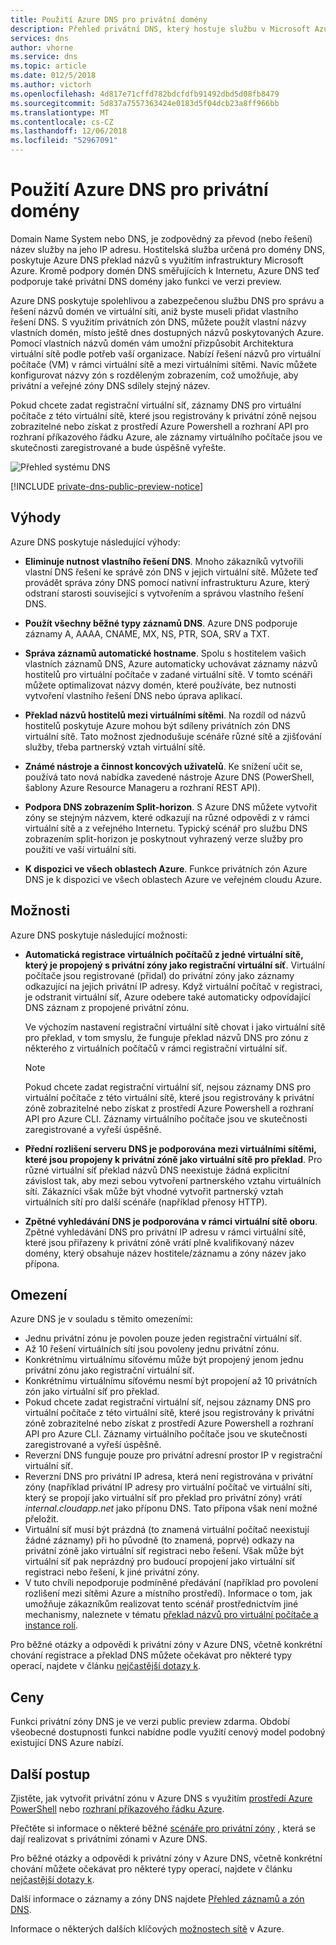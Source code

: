 ```yaml
---
title: Použití Azure DNS pro privátní domény
description: Přehled privátní DNS, který hostuje službu v Microsoft Azure.
services: dns
author: vhorne
ms.service: dns
ms.topic: article
ms.date: 012/5/2018
ms.author: victorh
ms.openlocfilehash: 4d817e71cffd782bdcfdfb91492dbd5d08fb8479
ms.sourcegitcommit: 5d837a7557363424e0183d5f04dcb23a8ff966bb
ms.translationtype: MT
ms.contentlocale: cs-CZ
ms.lasthandoff: 12/06/2018
ms.locfileid: "52967091"
---
```

# <a name="use-azure-dns-for-private-domains"></a>Použití Azure DNS pro privátní domény

Domain Name System nebo DNS, je zodpovědný za převod (nebo řešení) název služby na jeho IP adresu. Hostitelská služba určená pro domény DNS, poskytuje Azure DNS překlad názvů s využitím infrastruktury Microsoft Azure. Kromě podpory domén DNS směřujících k Internetu, Azure DNS teď podporuje také privátní DNS domény jako funkci ve verzi preview.

Azure DNS poskytuje spolehlivou a zabezpečenou službu DNS pro správu a řešení názvů domén ve virtuální síti, aniž byste museli přidat vlastního řešení DNS. S využitím privátních zón DNS, můžete použít vlastní názvy vlastních domén, místo ještě dnes dostupných názvů poskytovaných Azure. Pomocí vlastních názvů domén vám umožní přizpůsobit Architektura virtuální sítě podle potřeb vaší organizace. Nabízí řešení názvů pro virtuální počítače (VM) v rámci virtuální sítě a mezi virtuálními sítěmi. Navíc můžete konfigurovat názvy zón s rozděleným zobrazením, což umožňuje, aby privátní a veřejné zóny DNS sdílely stejný název.

Pokud chcete zadat registrační virtuální síť, záznamy DNS pro virtuální počítače z této virtuální sítě, které jsou registrovány k privátní zóně nejsou zobrazitelné nebo získat z prostředí Azure Powershell a rozhraní API pro rozhraní příkazového řádku Azure, ale záznamy virtuálního počítače jsou ve skutečnosti zaregistrované a bude úspěšně vyřešte.

![Přehled systému DNS](./media/private-dns-overview/scenario.png)

[!INCLUDE [private-dns-public-preview-notice](../../includes/private-dns-public-preview-notice.md)]

## <a name="benefits"></a>Výhody

Azure DNS poskytuje následující výhody:

* **Eliminuje nutnost vlastního řešení DNS**. Mnoho zákazníků vytvořili vlastní DNS řešení ke správě zón DNS v jejich virtuální sítě. Můžete teď provádět správa zóny DNS pomocí nativní infrastrukturu Azure, který odstraní starosti související s vytvořením a správou vlastního řešení DNS.

* **Použít všechny běžné typy záznamů DNS**. Azure DNS podporuje záznamy A, AAAA, CNAME, MX, NS, PTR, SOA, SRV a TXT.

* **Správa záznamů automatické hostname**. Spolu s hostitelem vašich vlastních záznamů DNS, Azure automaticky uchovávat záznamy názvů hostitelů pro virtuální počítače v zadané virtuální sítě. V tomto scénáři můžete optimalizovat názvy domén, které používáte, bez nutnosti vytvoření vlastního řešení DNS nebo úprava aplikací.

* **Překlad názvů hostitelů mezi virtuálními sítěmi**. Na rozdíl od názvů hostitelů poskytuje Azure mohou být sdíleny privátních zón DNS virtuální sítě. Tato možnost zjednodušuje scénáře různé sítě a zjišťování služby, třeba partnerský vztah virtuální sítě.

* **Známé nástroje a činnost koncových uživatelů**. Ke snížení učit se, používá tato nová nabídka zavedené nástroje Azure DNS (PowerShell, šablony Azure Resource Manageru a rozhraní REST API).

* **Podpora DNS zobrazením Split-horizon**. S Azure DNS můžete vytvořit zóny se stejným názvem, které odkazují na různé odpovědi z v rámci virtuální sítě a z veřejného Internetu. Typický scénář pro službu DNS zobrazením split-horizon je poskytnout vyhrazený verze služby pro použití ve vaší virtuální síti.

* **K dispozici ve všech oblastech Azure**. Funkce privátních zón Azure DNS je k dispozici ve všech oblastech Azure ve veřejném cloudu Azure.

## <a name="capabilities"></a>Možnosti

Azure DNS poskytuje následující možnosti:

* **Automatická registrace virtuálních počítačů z jedné virtuální sítě, který je propojený s privátní zóny jako registrační virtuální síť**. Virtuální počítače jsou registrované (přidal) do privátní zóny jako záznamy odkazující na jejich privátní IP adresy. Když virtuální počítač v registraci, je odstranit virtuální síť, Azure odebere také automaticky odpovídající DNS záznam z propojené privátní zónu. 

  Ve výchozím nastavení registrační virtuální sítě chovat i jako virtuální sítě pro překlad, v tom smyslu, že funguje překlad názvů DNS pro zónu z některého z virtuálních počítačů v rámci registrační virtuální síť.

  > [!NOTE]
  > Pokud chcete zadat registrační virtuální síť, nejsou záznamy DNS pro virtuální počítače z této virtuální sítě, které jsou registrovány k privátní zóně zobrazitelné nebo získat z prostředí Azure Powershell a rozhraní API pro Azure CLI. Záznamy virtuálního počítače jsou ve skutečnosti zaregistrované a vyřeší úspěšně.

* **Přední rozlišení serveru DNS je podporována mezi virtuálními sítěmi, které jsou propojeny k privátní zóně jako virtuální sítě pro překlad**. Pro různé virtuální síť překlad názvů DNS neexistuje žádná explicitní závislost tak, aby mezi sebou vytvoření partnerského vztahu virtuálních sítí. Zákazníci však může být vhodné vytvořit partnerský vztah virtuálních sítí pro další scénáře (například přenosy HTTP).

* **Zpětné vyhledávání DNS je podporována v rámci virtuální sítě oboru**. Zpětné vyhledávání DNS pro privátní IP adresu v rámci virtuální sítě, které jsou přiřazeny k privátní zóně vrátí plně kvalifikovaný název domény, který obsahuje název hostitele/záznamu a zóny název jako přípona.

## <a name="limitations"></a>Omezení

Azure DNS je v souladu s těmito omezeními:

* Jednu privátní zónu je povolen pouze jeden registrační virtuální síť.
* Až 10 řešení virtuálních sítí jsou povoleny jednu privátní zónu.
* Konkrétnímu virtuálnímu síťovému může být propojený jenom jednu privátní zónu jako registrační virtuální síť.
* Konkrétnímu virtuálnímu síťovému nesmí být propojení až 10 privátních zón jako virtuální síť pro překlad.
* Pokud chcete zadat registrační virtuální síť, nejsou záznamy DNS pro virtuální počítače z této virtuální sítě, které jsou registrovány k privátní zóně zobrazitelné nebo získat z prostředí Azure Powershell a rozhraní API pro Azure CLI. Záznamy virtuálního počítače jsou ve skutečnosti zaregistrované a vyřeší úspěšně.
* Reverzní DNS funguje pouze pro privátní adresní prostor IP v registrační virtuální síť.
* Reverzní DNS pro privátní IP adresa, která není registrována v privátní zóny (například privátní IP adresy pro virtuální počítač ve virtuální síti, který se propojí jako virtuální síť pro překlad pro privátní zóny) vrátí *internal.cloudapp.net* jako příponu DNS. Tato přípona však není možné přeložit.
* Virtuální síť musí být prázdná (to znamená virtuální počítač neexistují žádné záznamy) při ho původně (to znamená, poprvé) odkazy na privátní zóně jako virtuální síť registraci nebo řešení. Však může být virtuální síť pak neprázdný pro budoucí propojení jako virtuální síť registraci nebo řešení, k jiné privátní zóny.
* V tuto chvíli nepodporuje podmíněné předávání (například pro povolení rozlišení mezi sítěmi Azure a místního prostředí). Informace o tom, jak umožňuje zákazníkům realizovat tento scénář prostřednictvím jiné mechanismy, naleznete v tématu [překlad názvů pro virtuální počítače a instance rolí](../virtual-network/virtual-networks-name-resolution-for-vms-and-role-instances.md).

Pro běžné otázky a odpovědi k privátní zóny v Azure DNS, včetně konkrétní chování registrace a překlad DNS můžete očekávat pro některé typy operací, najdete v článku [nejčastější dotazy k](./dns-faq.md#private-dns).  

## <a name="pricing"></a>Ceny

Funkci privátní zóny DNS je ve verzi public preview zdarma. Období všeobecné dostupnosti funkci nabídne podle využití cenový model podobný existující DNS Azure nabízí. 

## <a name="next-steps"></a>Další postup

Zjistěte, jak vytvořit privátní zónu v Azure DNS s využitím [prostředí Azure PowerShell](./private-dns-getstarted-powershell.md) nebo [rozhraní příkazového řádku Azure](./private-dns-getstarted-cli.md).

Přečtěte si informace o některé běžné [scénáře pro privátní zóny](./private-dns-scenarios.md) , která se dají realizovat s privátními zónami v Azure DNS.

Pro běžné otázky a odpovědi k privátní zóny v Azure DNS, včetně konkrétní chování můžete očekávat pro některé typy operací, najdete v článku [nejčastější dotazy k](./dns-faq.md#private-dns). 

Další informace o záznamy a zóny DNS najdete [Přehled záznamů a zón DNS](dns-zones-records.md).

Informace o některých dalších klíčových [možnostech sítě](../networking/networking-overview.md) v Azure.
